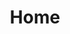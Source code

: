 ---
title: "Home"
layout: splash #home
header:
  overlay_color: "#000"
  overlay_filter: "0.5"
  overlay_image: /assets/splash/andromeda.jpg
#excerpt: "I'm a postgraduate student in theoretical physics. My interests are primarily in Quantum Field Theory and General Relativity"
author_profile: true
---